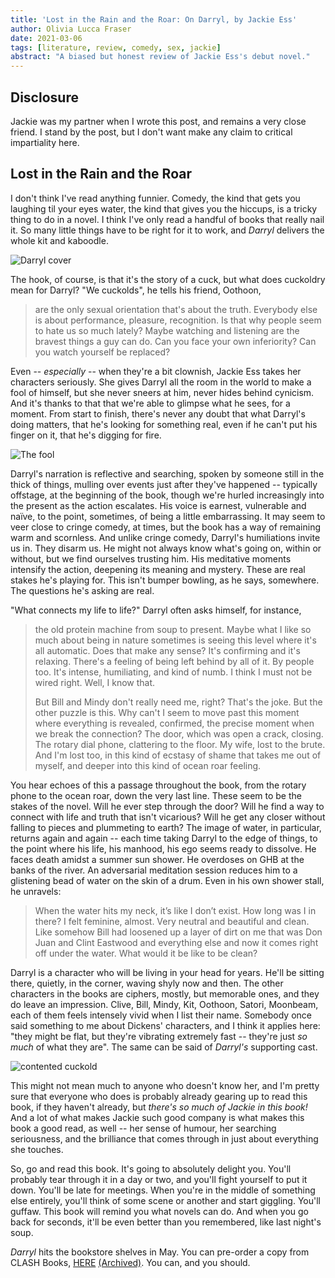 ```yaml
---
title: 'Lost in the Rain and the Roar: On Darryl, by Jackie Ess'
author: Olivia Lucca Fraser
date: 2021-03-06
tags: [literature, review, comedy, sex, jackie]
abstract: "A biased but honest review of Jackie Ess's debut novel."
---
```


## Disclosure

Jackie was my partner when I wrote this post, and remains a very close friend. I stand by the post, but I don't want make any claim to critical impartiality here.

## Lost in the Rain and the Roar

I don't think I've read anything funnier. Comedy, the kind that gets you laughing til your eyes water, the kind that gives you the hiccups, is a tricky thing to do in a novel. I think I've only read a handful of books that really nail it. So many little things have to be right for it to work, and _Darryl_ delivers the whole kit and kaboodle.

![Darryl cover](../img/darryl.jpg)

The hook, of course, is that it's the story of a cuck, but what does cuckoldry mean for Darryl? "We cuckolds", he tells his friend, Oothoon,

> are the only sexual orientation that's about the truth. Everybody else is about performance, pleasure, recognition. Is that why people seem to hate us so much lately? Maybe watching and listening are the bravest things a guy can do. Can you face your own inferiority? Can you watch yourself be replaced?

Even -- _especially_ -- when they're a bit clownish, Jackie Ess takes her characters seriously. She gives Darryl all the room in the world to make a fool of himself, but she never sneers at him, never hides behind cynicism. And it's thanks to that that we're able to glimpse what he sees, for a moment. From start to finish, there's never any doubt that what Darryl's doing matters, that he's looking for something real, even if he can't put his finger on it, that he's digging for fire. 

![The fool](../img/tarot-fool.jpg)

Darryl's narration is reflective and searching, spoken by someone still in the thick of things, mulling over events just after they've happened -- typically offstage, at the beginning of the book, though we're hurled increasingly into the present as the action escalates. His voice is earnest, vulnerable and naïve, to the point, sometimes, of being a little embarrassing. It may seem to veer close to cringe comedy, at times, but the book has a way of remaining warm and scornless. And unlike cringe comedy, Darryl's humiliations invite us in. They disarm us. He might not always know what's going on, within or without, but we find ourselves trusting him. His meditative moments intensify the action, deepening its meaning and mystery. These are real stakes he's playing for. This isn't bumper bowling, as he says, somewhere. The questions he's asking are real. 

"What connects my life to life?" Darryl often asks himself, for instance,

> the old protein machine from soup to present. Maybe what I like so much about being in nature sometimes is seeing this level where it's all automatic. Does that make any sense? It's confirming and it's relaxing. There's a feeling of being left behind by all of it. By people too. It's intense, humiliating, and kind of numb. I think I must not be wired right. Well, I know that. 
> 
> But Bill and Mindy don't really need me, right? That's the joke. But the other puzzle is this. Why can't I seem to move past this moment where everything is revealed, confirmed, the precise moment when we break the connection? The door, which was open a crack, closing. The rotary dial phone, clattering to the floor. My wife, lost to the brute. And I'm lost too, in this kind of ecstasy of shame that takes me out of myself, and deeper into this kind of ocean roar feeling. 

You hear echoes of this a passage throughout the book, from the rotary phone to the ocean roar, down the very last line. These seem to be the stakes of the novel. Will he ever step through the door? Will he find a way to connect with life and truth that isn't vicarious? Will he get any closer without falling to pieces and plummeting to earth? The image of water, in particular, returns again and again -- each time taking Darryl to the edge of things, to the point where his life, his manhood, his ego seems ready to dissolve. He faces death amidst a summer sun shower. He overdoses on GHB at the banks of the river. An adversarial meditation session reduces him to a glistening bead of water on the skin of a drum. Even in his own shower stall, he unravels:

> When the water hits my neck, it’s like I don’t exist. How long was I in there? I felt feminine, almost. Very neutral and beautiful and clean. Like somehow Bill had loosened up a layer of dirt on me that was Don Juan and Clint Eastwood and everything else and now it comes right off under the water. What would it be like to be clean?

Darryl is a character who will be living in your head for years. He'll be sitting there, quietly, in the corner, waving shyly now and then. The other characters in the books are ciphers, mostly, but memorable ones, and they do leave an impression. Clive, Bill, Mindy, Kit, Oothoon, Satori, Moonbeam, each of them feels intensely vivid when I list their name. Somebody once said something to me about Dickens' characters, and I think it applies here: "they might be flat, but they're vibrating extremely fast -- they're just _so much_ of what they are". The same can be said of _Darryl's_ supporting cast. 

![contented cuckold](../img/contented-cuckold.png)

This might not mean much to anyone who doesn't know her, and I'm pretty sure that everyone who does is probably already gearing up to read this book, if they haven't already, but _there's so much of Jackie in this book!_ And a lot of what makes Jackie such good company is what makes this book a good read, as well -- her sense of humour, her searching seriousness, and the brilliance that comes through in just about everything she touches.

So, go and read this book. It's going to absolutely delight you. You'll probably tear through it in a day or two, and you'll fight yourself to put it down. You'll be late for meetings. When you're in the middle of something else entirely, you'll think of some scene or another and start giggling. You'll guffaw. This book will remind you what novels can do. And when you go back for seconds, it'll be even better than you remembered, like last night's soup.


_Darryl_ hits the bookstore shelves in May. You can pre-order a copy  from CLASH Books, [HERE](https://www.clashbooks.com/new-products-2/jackie-ess-darryl-preorder) [(Archived)](https://web.archive.org/web/20220106/https://www.clashbooks.com/new-products-2/jackie-ess-darryl-preorder). You can, and you should.
